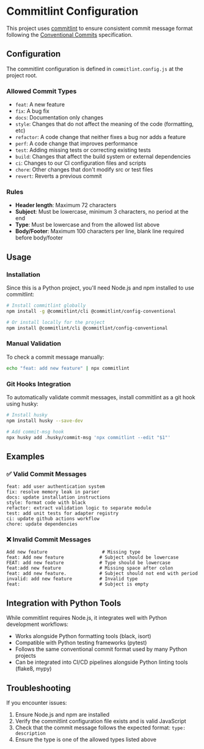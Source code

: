 # Commitlint Configuration

This project uses [commitlint](https://commitlint.js.org/) to ensure consistent commit message format following the [Conventional Commits](https://www.conventionalcommits.org/) specification.

## Configuration

The commitlint configuration is defined in `commitlint.config.js` at the project root.

### Allowed Commit Types

- `feat`: A new feature
- `fix`: A bug fix
- `docs`: Documentation only changes
- `style`: Changes that do not affect the meaning of the code (formatting, etc)
- `refactor`: A code change that neither fixes a bug nor adds a feature
- `perf`: A code change that improves performance
- `test`: Adding missing tests or correcting existing tests
- `build`: Changes that affect the build system or external dependencies
- `ci`: Changes to our CI configuration files and scripts
- `chore`: Other changes that don't modify src or test files
- `revert`: Reverts a previous commit

### Rules

- **Header length**: Maximum 72 characters
- **Subject**: Must be lowercase, minimum 3 characters, no period at the end
- **Type**: Must be lowercase and from the allowed list above
- **Body/Footer**: Maximum 100 characters per line, blank line required before body/footer

## Usage

### Installation

Since this is a Python project, you'll need Node.js and npm installed to use commitlint:

```bash
# Install commitlint globally
npm install -g @commitlint/cli @commitlint/config-conventional

# Or install locally for the project
npm install @commitlint/cli @commitlint/config-conventional
```

### Manual Validation

To check a commit message manually:

```bash
echo "feat: add new feature" | npx commitlint
```

### Git Hooks Integration

To automatically validate commit messages, install commitlint as a git hook using husky:

```bash
# Install husky
npm install husky --save-dev

# Add commit-msg hook
npx husky add .husky/commit-msg 'npx commitlint --edit "$1"'
```

## Examples

### ✅ Valid Commit Messages

```
feat: add user authentication system
fix: resolve memory leak in parser
docs: update installation instructions
style: format code with black
refactor: extract validation logic to separate module
test: add unit tests for adapter registry
ci: update github actions workflow
chore: update dependencies
```

### ❌ Invalid Commit Messages

```
Add new feature                    # Missing type
feat: Add new feature             # Subject should be lowercase
FEAT: add new feature             # Type should be lowercase
feat:add new feature              # Missing space after colon
feat: add new feature.            # Subject should not end with period
invalid: add new feature          # Invalid type
feat:                             # Subject is empty
```

## Integration with Python Tools

While commitlint requires Node.js, it integrates well with Python development workflows:

- Works alongside Python formatting tools (black, isort)
- Compatible with Python testing frameworks (pytest)
- Follows the same conventional commit format used by many Python projects
- Can be integrated into CI/CD pipelines alongside Python linting tools (flake8, mypy)

## Troubleshooting

If you encounter issues:

1. Ensure Node.js and npm are installed
2. Verify the commitlint configuration file exists and is valid JavaScript
3. Check that the commit message follows the expected format: `type: description`
4. Ensure the type is one of the allowed types listed above
